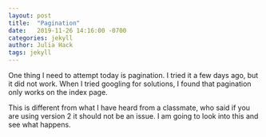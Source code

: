 ```yaml
---
layout: post
title:  "Pagination"
date:   2019-11-26 14:16:00 -0700
categories: jekyll 
author: Julia Hack
tags: jekyll
---
```


One thing I need to attempt today is pagination. I tried it a few days ago, but it did not work. When I tried googling for solutions, I found that pagination only works on the index page.

This is different from what I have heard from a classmate, who said if you are using version 2 it should not be an issue. I am going to look into this and see what happens.